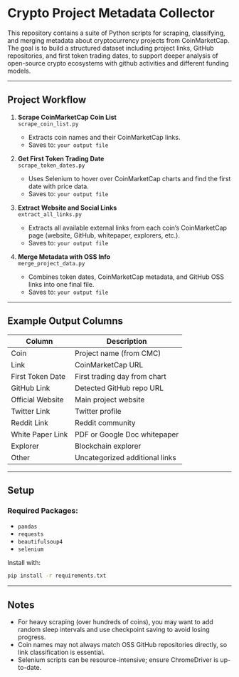 # Crypto Project Metadata Collector

This repository contains a suite of Python scripts for scraping, classifying, and merging metadata about cryptocurrency projects from CoinMarketCap. The goal is to build a structured dataset including project links, GitHub repositories, and first token trading dates, to support deeper analysis of open-source crypto ecosystems with github activities and different funding models. 

---

## Project Workflow

1. **Scrape CoinMarketCap Coin List**  
   `scrape_coin_list.py`  
   - Extracts coin names and their CoinMarketCap links.
   - Saves to: `your output file`

2. **Get First Token Trading Date**  
   `scrape_token_dates.py`  
   - Uses Selenium to hover over CoinMarketCap charts and find the first date with price data.
   - Saves to: `your output file`

3. **Extract Website and Social Links**  
   `extract_all_links.py`  
   - Extracts all available external links from each coin’s CoinMarketCap page (website, GitHub, whitepaper, explorers, etc.).
   - Saves to: `your output file`

4. **Merge Metadata with OSS Info**  
   `merge_project_data.py`  
   - Combines token dates, CoinMarketCap metadata, and GitHub OSS links into one final file.
   - Saves to: `your output file`

---

## Example Output Columns

| Column              | Description                                 |
|---------------------|---------------------------------------------|
| Coin                | Project name (from CMC)                     |
| Link                | CoinMarketCap URL                           |
| First Token Date    | First trading day from chart                |
| GitHub Link         | Detected GitHub repo URL                    |
| Official Website    | Main project website                        |
| Twitter Link        | Twitter profile                             |
| Reddit Link         | Reddit community                            |
| White Paper Link    | PDF or Google Doc whitepaper                |
| Explorer            | Blockchain explorer                         |
| Other               | Uncategorized additional links              |

---

## Setup

### Required Packages:
- `pandas`
- `requests`
- `beautifulsoup4`
- `selenium`

Install with:
```bash
pip install -r requirements.txt
```
---

## Notes

- For heavy scraping (over hundreds of coins), you may want to add random sleep intervals and use checkpoint saving to avoid losing progress.
- Coin names may not always match OSS GitHub repositories directly, so link classification is essential.
- Selenium scripts can be resource-intensive; ensure ChromeDriver is up-to-date.
